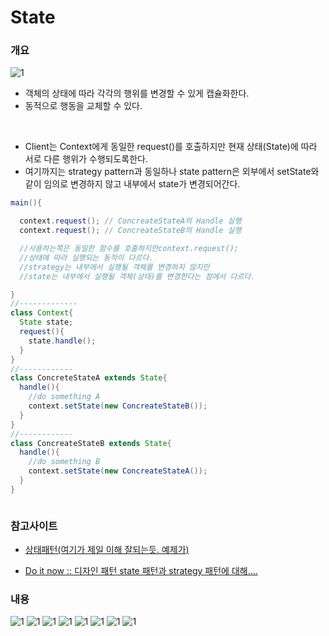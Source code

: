 # State

### 개요


![1](/assets/state/main.PNG)


- 객체의 상태에 따라 각각의 행위를 변경할 수 있게 캡슐화한다.
- 동적으로 행동을 교체할 수 있다.
<br/>

- Client는 Context에게 동일한 request()를 호출하지만 현재 상태(State)에 따라  
  서로 다른 행위가 수행되도록한다.
- 여기까지는 strategy pattern과 동일하나 state pattern은 외부에서 setState와 같이 임의로 변경하지 않고 내부에서 state가 변경되어간다.

```java
main(){

  context.request(); // ConcreateStateA의 Handle 실행
  context.request(); // ConcreateStateB의 Handle 실행

  //사용하는쪽은 동일한 함수를 호출하지만context.request();
  //상태에 따라 실행되는 동작이 다르다.
  //strategy는 내부에서 실행될 객체를 변경하지 않지만
  //state는 내부에서 실행될 객체(상태)를 변경한다는 점에서 다르다.

}
//-------------
class Context{
  State state;
  request(){
    state.handle();
  }
}
//------------
class ConcreteStateA extends State{
  handle(){
    //do something A
    context.setState(new ConcreateStateB());
  }
}
//------------
class ConcreateStateB extends State{
  handle(){
    //do something B
    context.setState(new ConcreateStateA());
  }
}



```

### 참고사이트

- [상태패턴(여기가 제일 이해 잘되는듯. 예제가)](http://copynull.tistory.com/128)

- [Do it now :: 디자인 패턴 state 패턴과 strategy 패턴에 대해....](http://jongyoungcha.tistory.com/entry/%EB%94%94%EC%9E%90%EC%9D%B8-%ED%8C%A8%ED%84%B4-state-%ED%8C%A8%ED%84%B4%EA%B3%BC-strategy-%ED%8C%A8%ED%84%B4%EC%97%90-%EB%8C%80%ED%95%B4)


### 내용

![1](/assets/state/1.jpg)
![1](/assets/state/2.jpg)
![1](/assets/state/3.jpg)
![1](/assets/state/4.jpg)
![1](/assets/state/5.jpg)
![1](/assets/state/6.jpg)
![1](/assets/state/7.jpg)
![1](/assets/state/8.jpg)
